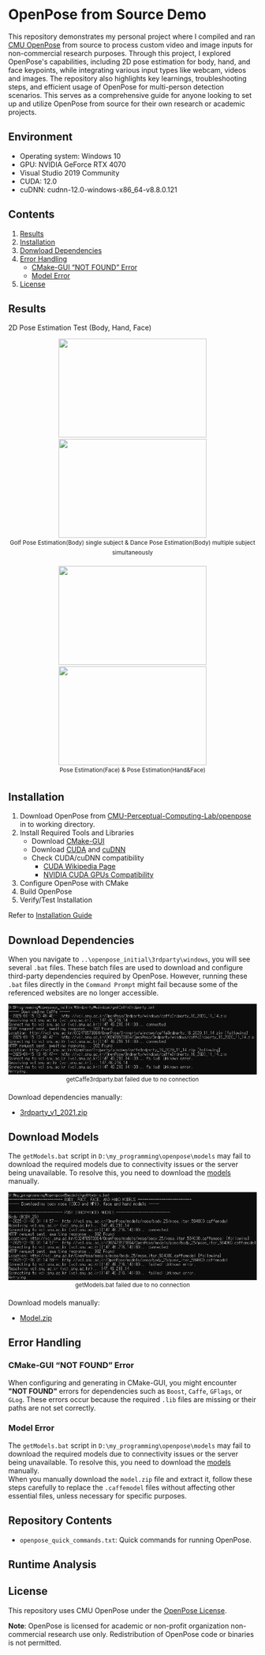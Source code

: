 # OpenPose from Source Demo
This repository demonstrates my personal project where I compiled and ran [CMU OpenPose](https://github.com/CMU-Perceptual-Computing-Lab/openpose) from source to process custom video and image inputs for non-commercial research purposes. Through this project, I explored OpenPose's capabilities, including 2D pose estimation for body, hand, and face keypoints, while integrating various input types like webcam, videos and images. The repository also highlights key learnings, troubleshooting steps, and efficient usage of OpenPose for multi-person detection scenarios. This serves as a comprehensive guide for anyone looking to set up and utilize OpenPose from source for their own research or academic projects.

## Environment 
- Operating system: Windows 10 
- GPU: NVIDIA GeForce RTX 4070
- Visual Studio 2019 Community
- CUDA: 12.0 
- cuDNN: cudnn-12.0-windows-x86_64-v8.8.0.121 

## Contents

1. [Results](#results)
2. [Installation](#installation)
3. [Donwload Dependencies](#Download-Dependencies)
4. [Error Handling](#Error-Handling)
   - [CMake-GUI “NOT FOUND” Error](#cmake-gui-not-found-error)
   - [Model Error](#model-error)
6. [License](#license)

## Results
2D Pose Estimation Test (Body, Hand, Face)
<p align="center">
  <img src="https://github.com/ggamangpro101/openpose-source-demo/blob/master/gif/jm_golf_011.gif" width="300" height="200" hspace="0"/>
  <img src="https://github.com/ggamangpro101/openpose-source-demo/blob/master/gif/dance_001.gif" width="300" height="200" hspace="25"/> <br>
  <sup>Golf Pose Estimation(Body) single subject & Dance Pose Estimation(Body) multiple subject simultaneously</sup>
</p>

<p align="center">
  <img src="https://github.com/ggamangpro101/openpose-source-demo/blob/master/gif/theater.gif" width="300" height="200" />
  <img src="https://github.com/ggamangpro101/openpose-source-demo/blob/master/gif/sign_lang_001.gif" width="300" height="200" hspace="25" /> <br>
  <sup>Pose Estimation(Face) & Pose Estimation(Hand&Face)</sup> 
</p>

## Installation
1. Download OpenPose from [CMU-Perceptual-Computing-Lab/openpose](https://github.com/CMU-Perceptual-Computing-Lab/openpose) in to working directory.
2. Install Required Tools and Libraries
   - Download [CMake-GUI](https://cmake.org/download/)
   - Download [CUDA](https://developer.nvidia.com/cuda-toolkit-archive) and [cuDNN](https://developer.nvidia.com/rdp/cudnn-archive)
   - Check CUDA/cuDNN compatibility
     - [CUDA Wikipedia Page](https://en.wikipedia.org/wiki/CUDA)
     - [NVIDIA CUDA GPUs Compatibility](https://developer.nvidia.com/cuda-gpus#compute)
3. Configure OpenPose with CMake
4. Build OpenPose
5. Verify/Test Installation

Refer to [Installation Guide](https://github.com/ggamangpro101/openpose-source-demo/blob/master/installation/0_installation.md)

## Download Dependencies
When you navigate to `..\openpose_initial\3rdparty\windows`, you will see several `.bat` files. These batch files are used to download and configure third-party dependencies required by OpenPose. However, running these `.bat` files directly in the `Command Prompt` might fail because some of the referenced websites are no longer accessible. 
<p align="center">
   <img src=https://github.com/ggamangpro101/openpose-source-demo/blob/master/error/GetCaffe3rdparty.bat_download_error.png /> <br>
   <sup>getCaffe3rdparty.bat failed due to no connection</sup>
</p>

Download dependencies manually:
- [3rdparty_v1_2021.zip](https://drive.google.com/file/d/1WvftDLLEwAxeO2A-n12g5IFtfLbMY9mG/edit)


## Download Models
The `getModels.bat` script in `D:\my_programming\openpose\models` may fail to download the required models due to connectivity issues or the server being unavailable. To resolve this, you need to download the [models](https://drive.google.com/file/d/1QCSxJZpnWvM00hx49CJ2zky7PWGzpcEh/edit) manually.
<p align="center">
   <img src="https://github.com/ggamangpro101/openpose-source-demo/blob/master/error/getModels.bat_download_error.png" /> <br>
   <sup>getModels.bat failed due to no connection</sup>
</p>

Download models manually:
- [Model.zip](https://drive.google.com/file/d/1QCSxJZpnWvM00hx49CJ2zky7PWGzpcEh/edit)


## Error Handling
### CMake-GUI “NOT FOUND” Error
When configuring and generating in CMake-GUI, you might encounter **"NOT FOUND"** errors for dependencies such as `Boost`, `Caffe`, `GFlags`, or `GLog`. These errors occur because the required `.lib` files are missing or their paths are not set correctly.  
  
### Model Error
The `getModels.bat` script in `D:\my_programming\openpose\models` may fail to download the required models due to connectivity issues or the server being unavailable. To resolve this, you need to download the [models](https://drive.google.com/file/d/1QCSxJZpnWvM00hx49CJ2zky7PWGzpcEh/edit) manually. <br>
When you manually download the `model.zip` file and extract it, follow these steps carefully to replace the `.caffemodel` files without affecting other essential files, unless necessary for specific purposes.  


## Repository Contents
- `openpose_quick_commands.txt`: Quick commands for running OpenPose.


## Runtime Analysis


## License
This repository uses CMU OpenPose under the [OpenPose License](https://github.com/CMU-Perceptual-Computing-Lab/openpose/blob/master/LICENSE).

**Note**: OpenPose is licensed for academic or non-profit organization non-commercial research use only. Redistribution of OpenPose code or binaries is not permitted.
